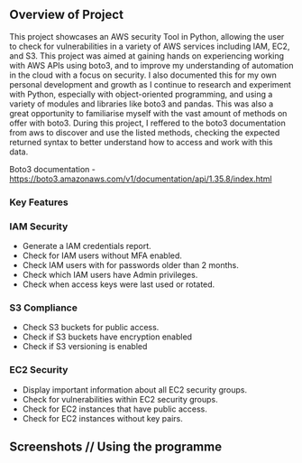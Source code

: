 ## Overview of Project  

This project showcases an AWS security Tool in Python, allowing the user to check for vulnerabilities in a variety of AWS services including IAM, EC2, and S3. This project was aimed at gaining hands on experiencing working with AWS APIs using boto3, and to improve my understanding of automation in the cloud with a focus on security. I also documented this for my own personal development and growth as I continue to research and experiment with Python, especially with object-oriented programming, and using a variety of modules and libraries like boto3 and pandas. This was also a great opportunity to familiarise myself with the vast amount of methods on offer with boto3. During this project, I reffered to the boto3 documentation from aws to discover and use the listed methods, checking the expected returned syntax to better understand how to access and work with this data. 

Boto3 documentation - https://boto3.amazonaws.com/v1/documentation/api/1.35.8/index.html

### Key Features
### IAM Security
- Generate a IAM credentials report.
- Check for IAM users without MFA enabled.
- Check IAM users with for passwords older than 2 months.
- Check which IAM users have Admin privileges.
- Check when access keys were last used or rotated.

### S3 Compliance
- Check S3 buckets for public access.
- Check if S3 buckets have encryption enabled
- Check if S3 versioning is enabled

### EC2 Security
- Display important information about all EC2 security groups.
- Check for vulnerabilities within EC2 security groups.
- Check for EC2 instances that have public access.
- Check for EC2 instances without key pairs.

## Screenshots // Using the programme
